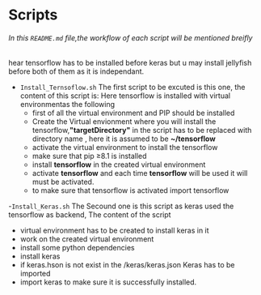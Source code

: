 # **Scripts**

###### In this ```README.md``` file,the workflow of each script will be mentioned breifly
hear tensorflow has to be installed before keras but u may install jellyfish before both of them as it is independant.

- ```Install_Ternsoflow.sh``` The first script to be excuted is this one, the content of this script is:                                Here tensorflow is installed with virtual environmentas the following     
  - first of all the virtual environment and PIP should be installed
  - Create the Virtual envionment where you will install the tensorflow,**"targetDirectory"** in the script has to be replaced     with directory name , here it is assumed to be **~/tensorflow**
  - activate the virtual environment to install the tensorflow
  - make sure that pip ≥8.1 is installed
  - install **tensorflow** in the created virtual environment
  - activate **tensorflow** and each time **tensorflow** will be used it will must be activated.
  - to make sure that tensorflow is activated import tensorflow
  
-```Install_Keras.sh``` The Secound one is this script as keras used the tensorflow as backend, The content of the script
  - virtual environment has to be created to install keras in it
  - work on the created virtual environment
  - install some python dependencies
  - install keras
  - if keras.hson is not exist in the /keras/keras.json Keras has to be imported 
  - import keras to make sure it is successfully installed.
  
  
